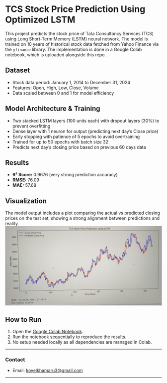 # TCS Stock Price Prediction Using Optimized LSTM

This project predicts the stock price of Tata Consultancy Services (TCS) using Long Short-Term Memory (LSTM) neural network. The model is trained on 10 years of historical stock data fetched from Yahoo Finance via the `yfinance` library. The implementation is done in a Google Colab notebook, which is uploaded alongside this repo.

## Dataset

- Stock data period: January 1, 2014 to December 31, 2024  
- Features: Open, High, Low, Close, Volume  
- Data scaled between 0 and 1 for model efficiency  

## Model Architecture & Training

- Two stacked LSTM layers (100 units each) with dropout layers (30%) to prevent overfitting  
- Dense layer with 1 neuron for output (predicting next day’s Close price)  
- Early stopping with patience of 5 epochs to avoid overtraining  
- Trained for up to 50 epochs with batch size 32  
- Predicts next day’s closing price based on previous 60 days data  

## Results

- **R² Score:** 0.9676 (very strong prediction accuracy)  
- **RMSE:** 76.09  
- **MAE:** 57.68

## Visualization

The model output includes a plot comparing the actual vs predicted closing prices on the test set, showing a strong alignment between predictions and reality.
![Actual vs Predicted Close Price](./stock-market-plot.jpg)
## How to Run

1. Open the [Google Colab Notebook](https://colab.research.google.com/github/koel1-prog/stock-market-price-prediction-ml/blob/main/stock_market_prediction.ipynb).   
2. Run the notebook sequentially to reproduce the results.  
3. No setup needed locally as all dependencies are managed in Colab.

---

### Contact

- Email: koyelkhamaru3@gmail.com

---
